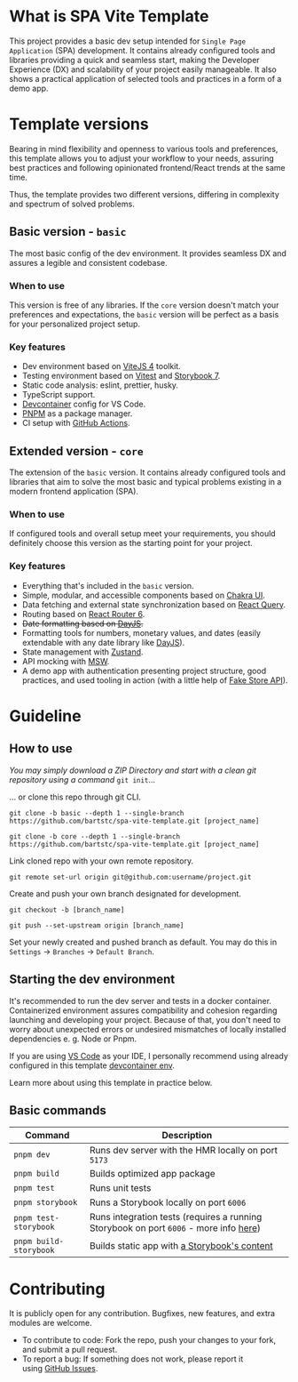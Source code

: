 # What is SPA Vite Template

This project provides a basic dev setup intended for `Single Page Application` (SPA) development. It contains already configured tools and libraries providing a quick and seamless start, making the Developer Experience (DX) and scalability of your project easily manageable. It also shows a practical application of selected tools and practices in a form of a demo app.

# Template versions

Bearing in mind flexibility and openness to various tools and preferences, this template allows you to adjust your workflow to your needs, assuring best practices and following opinionated frontend/React trends at the same time.

Thus, the template provides two different versions, differing in complexity and spectrum of solved problems.

## Basic version - `basic`

The most basic config of the dev environment. It provides seamless DX and assures a legible and consistent codebase.

### When to use

This version is free of any libraries. If the `core` version doesn't match your preferences and expectations, the `basic` version will be perfect as a basis for your personalized project setup.

### Key features

- Dev environment based on [ViteJS 4](https://vitejs.dev/) toolkit.
- Testing environment based on [Vitest](https://vitest.dev/) and [Storybook 7](https://storybook.js.org/).
- Static code analysis: eslint, prettier, husky.
- TypeScript support.
- [Devcontainer](https://code.visualstudio.com/docs/devcontainers/containers) config for VS Code.
- [PNPM](https://pnpm.io/) as a package manager.
- CI setup with [GitHub Actions](https://docs.github.com/en/actions).

## Extended version - `core`

The extension of the `basic` version. It contains already configured tools and libraries that aim to solve the most basic and typical problems existing in a modern frontend application (SPA).

### When to use

If configured tools and overall setup meet your requirements, you should definitely choose this version as the starting point for your project.

### Key features

- Everything that's included in the `basic` version.
- Simple, modular, and accessible components based on [Chakra UI](https://chakra-ui.com/).
- Data fetching and external state synchronization based on [React Query](https://tanstack.com/query/v4/).
- Routing based on [React Router 6](https://reactrouter.com/en/main/start/overview).
- ~~Date formatting based on [DayJS](https://day.js.org/).~~
- Formatting tools for numbers, monetary values, and dates (easily extendable with any date library like [DayJS](https://day.js.org/)).
- State management with [Zustand](https://docs.pmnd.rs/zustand/getting-started/introduction).
- API mocking with [MSW](https://mswjs.io/).
- A demo app with authentication presenting project structure, good practices, and used tooling in action (with a little help of [Fake Store API](https://fakestoreapi.com/docs)).

# Guideline

## How to use

_You may simply download a ZIP Directory and start with a clean git repository using a command_ `git init`...

... or clone this repo through git CLI.

```
git clone -b basic --depth 1 --single-branch https://github.com/bartstc/spa-vite-template.git [project_name]
```

```
git clone -b core --depth 1 --single-branch https://github.com/bartstc/spa-vite-template.git [project_name]
```

Link cloned repo with your own remote repository.

```
git remote set-url origin git@github.com:username/project.git
```

Create and push your own branch designated for development.

```
git checkout -b [branch_name]
```

```
git push --set-upstream origin [branch_name]
```

Set your newly created and pushed branch as default. You may do this in `Settings` -> `Branches` -> `Default Branch`.

## Starting the dev environment

It's recommended to run the dev server and tests in a docker container. Containerized environment assures compatibility and cohesion regarding launching and developing your project. Because of that, you don't need to worry about unexpected errors or undesired mismatches of locally installed dependencies e. g. Node or Pnpm.

If you are using [VS Code](https://code.visualstudio.com/) as your IDE, I personally recommend using already configured in this template [devcontainer env](https://code.visualstudio.com/docs/devcontainers/containers).

Learn more about using this template in practice below.

## Basic commands

| Command                | Description                                                                                                                                                |
| ---------------------- | ---------------------------------------------------------------------------------------------------------------------------------------------------------- |
| `pnpm dev`             | Runs dev server with the HMR locally on port `5173`                                                                                                        |
| `pnpm build`           | Builds optimized app package                                                                                                                               |
| `pnpm test`            | Runs unit tests                                                                                                                                            |
| `pnpm storybook`       | Runs a Storybook locally on port `6006`                                                                                                                    |
| `pnpm test-storybook`  | Runs integration tests (requires a running Storybook on port `6006` - more info [here](https://storybook.js.org/blog/interaction-testing-with-storybook/)) |
| `pnpm build-storybook` | Builds static app with [a Storybook's content](https://storybook.js.org/docs/react/sharing/publish-storybook)                                              |

# Contributing

It is publicly open for any contribution. Bugfixes, new features, and extra modules are welcome.

- To contribute to code: Fork the repo, push your changes to your fork, and submit a pull request.
- To report a bug: If something does not work, please report it using [GitHub Issues](https://github.com/bartstc/spa-vite-template/issues).
